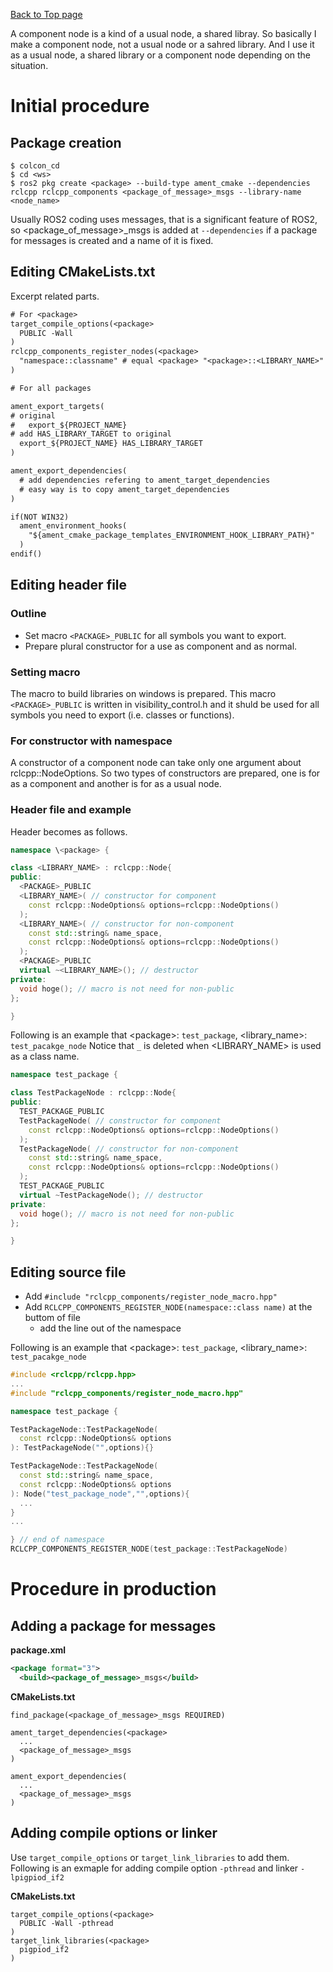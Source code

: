 [Back to Top page](../../README.md)

A component node is a kind of a usual node, a shared libray.
So basically I make a component node, not a usual node or a sahred library.
And I use it as a usual node, a shared library or a component node depending on the situation.

# Initial procedure
## Package creation

```shell
$ colcon_cd
$ cd <ws>
$ ros2 pkg create <package> --build-type ament_cmake --dependencies rclcpp rclcpp_components <package_of_message>_msgs --library-name <node_name>
```

Usually ROS2 coding uses messages, that is a significant feature of ROS2, so \<package_of_message\>_msgs is added at `--dependencies` if a package for messages is created and a name of it is fixed.

## Editing CMakeLists.txt
Excerpt related parts.

```txt
# For <package>
target_compile_options(<package>
  PUBLIC -Wall
)
rclcpp_components_register_nodes(<package>
  "namespace::classname" # equal <package> "<package>::<LIBRARY_NAME>"
)

# For all packages

ament_export_targets(
# original
#   export_${PROJECT_NAME}
# add HAS_LIBRARY_TARGET to original
  export_${PROJECT_NAME} HAS_LIBRARY_TARGET
)

ament_export_dependencies(
  # add dependencies refering to ament_target_dependencies
  # easy way is to copy ament_target_dependencies
)

if(NOT WIN32)
  ament_environment_hooks(
    "${ament_cmake_package_templates_ENVIRONMENT_HOOK_LIBRARY_PATH}"
  )
endif()
```

## Editing header file
### Outline
* Set macro `<PACKAGE>_PUBLIC` for all symbols you want to export.
* Prepare plural constructor for a use as component and as normal.

### Setting macro
The macro to build libraries on windows is prepared.
This macro `<PACKAGE>_PUBLIC` is written in visibility_control.h and it shuld be used for all symbols you need to export (i.e. classes or functions).

### For constructor with namespace
A constructor of a component node can take only one argument about rclcpp::NodeOptions.
So two types of constructors are prepared, one is for as a component and another is for as a usual node.

### Header file and example
Header becomes as follows.

```c++
namespace \<package> {

class <LIBRARY_NAME> : rclcpp::Node{
public:
  <PACKAGE>_PUBLIC
  <LIBRARY_NAME>( // constructor for component
    const rclcpp::NodeOptions& options=rclcpp::NodeOptions()
  );
  <LIBRARY_NAME>( // constructor for non-component
    const std::string& name_space,
    const rclcpp::NodeOptions& options=rclcpp::NodeOptions()
  );
  <PACKAGE>_PUBLIC
  virtual ~<LIBRARY_NAME>(); // destructor
private:
  void hoge(); // macro is not need for non-public
};

}
```

Following is an example that \<package\>: `test_package`, \<library_name\>: `test_pacakge_node`
Notice that `_` is deleted when \<LIBRARY_NAME\> is used as a class name.

```c++
namespace test_package {

class TestPackageNode : rclcpp::Node{
public:
  TEST_PACKAGE_PUBLIC
  TestPackageNode( // constructor for component
    const rclcpp::NodeOptions& options=rclcpp::NodeOptions()
  );
  TestPackageNode( // constructor for non-component
    const std::string& name_space,
    const rclcpp::NodeOptions& options=rclcpp::NodeOptions()
  );
  TEST_PACKAGE_PUBLIC
  virtual ~TestPackageNode(); // destructor
private:
  void hoge(); // macro is not need for non-public
};

}
```

## Editing source file

* Add `#include "rclcpp_components/register_node_macro.hpp"`
* Add `RCLCPP_COMPONENTS_REGISTER_NODE(namespace::class name)` at the buttom of file
  * add the line out of the namespace

Following is an example that \<package\>: `test_package`, \<library_name\>: `test_pacakge_node`

```c++
#include <rclcpp/rclcpp.hpp>
...
#include "rclcpp_components/register_node_macro.hpp"

namespace test_package {

TestPackageNode::TestPackageNode(
  const rclcpp::NodeOptions& options
): TestPackageNode("",options){}

TestPackageNode::TestPackageNode(
  const std::string& name_space,
  const rclcpp::NodeOptions& options
): Node("test_package_node","",options){
  ...
}
...

} // end of namespace
RCLCPP_COMPONENTS_REGISTER_NODE(test_package::TestPackageNode)
```

# Procedure in production
## Adding a package for messages

**package.xml**

```xml
<package format="3">
  <build><package_of_message>_msgs</build>
```

**CMakeLists.txt**

```text
find_package(<package_of_message>_msgs REQUIRED)

ament_target_dependencies(<package>
  ...
  <package_of_message>_msgs
)

ament_export_dependencies(
  ...
  <package_of_message>_msgs
)
```

## Adding compile options or linker
Use `target_compile_options` or `target_link_libraries` to add them.
Following is an exmaple for adding compile option `-pthread` and linker `-lpigpiod_if2`

**CMakeLists.txt**

```text
target_compile_options(<package>
  PUBLIC -Wall -pthread
)
target_link_libraries(<package>
  pigpiod_if2
)
```
